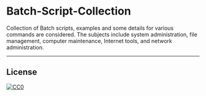 # Batch-Script-Collection

Collection of Batch scripts, examples and some details for various commands are considered. The subjects include system administration, file management, computer maintenance,  Internet tools, and network administration. 

---
## License
[![CC0](http://i.creativecommons.org/p/zero/1.0/88x31.png)](http://creativecommons.org/publicdomain/zero/1.0/)